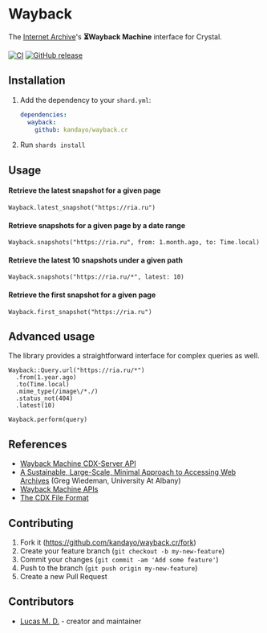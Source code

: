 # Wayback

The [Internet Archive](https://archive.org/)'s **⏳Wayback Machine** interface for Crystal.

[![CI](https://github.com/kandayo/wayback.cr/actions/workflows/ci.yml/badge.svg)](https://github.com/kandayo/wayback.cr/actions/workflows/ci.yml)
[![GitHub release](https://img.shields.io/github/release/kandayo/wayback.cr.svg?label=Release)](https://github.com/kandayo/wayback.cr/releases)

## Installation

1. Add the dependency to your `shard.yml`:

   ```yaml
   dependencies:
     wayback:
       github: kandayo/wayback.cr
   ```

2. Run `shards install`

## Usage

#### Retrieve the latest snapshot for a given page

```crystal
Wayback.latest_snapshot("https://ria.ru")
```

#### Retrieve snapshots for a given page by a date range

```crystal
Wayback.snapshots("https://ria.ru", from: 1.month.ago, to: Time.local)
```

#### Retrieve the latest 10 snapshots under a given path

```crystal
Wayback.snapshots("https://ria.ru/*", latest: 10)
```

#### Retrieve the first snapshot for a given page

```crystal
Wayback.first_snapshot("https://ria.ru")
```

## Advanced usage

The library provides a straightforward interface for complex queries as well.

```crystal
Wayback::Query.url("https://ria.ru/*")
  .from(1.year.ago)
  .to(Time.local)
  .mime_type(/image\/*./)
  .status_not(404)
  .latest(10)
```

```crystal
Wayback.perform(query)
```

## References

- [Wayback Machine CDX-Server API](https://github.com/internetarchive/wayback/blob/master/wayback-cdx-server/README.md)
- [A Sustainable, Large-Scale, Minimal Approach to Accessing Web Archives](https://web.archive.org/web/20220116031116/https://archive-it.org/blog/post/a-sustainable-large-scale-minimal-approach-to-accessing-web-archives/) (Greg Wiedeman, University At Albany)
- [Wayback Machine APIs](https://archive.org/help/wayback_api.php)
- [The CDX File Format](https://archive.org/web/researcher/cdx_file_format.php)

## Contributing

1. Fork it (<https://github.com/kandayo/wayback.cr/fork>)
2. Create your feature branch (`git checkout -b my-new-feature`)
3. Commit your changes (`git commit -am 'Add some feature'`)
4. Push to the branch (`git push origin my-new-feature`)
5. Create a new Pull Request

## Contributors

- [Lucas M. D.](https://github.com/kandayo) - creator and maintainer

